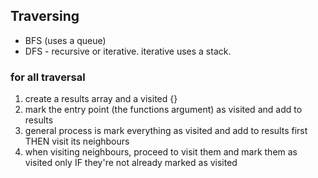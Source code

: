 ## Traversing

- BFS (uses a queue)
- DFS - recursive or iterative. iterative uses a stack.

### for all traversal

1) create a results array and a visited {}
2) mark the entry point (the functions argument) as visited and add to results
3) general process is mark everything as visited and add to results first  THEN visit its neighbours
4) when visiting neighbours, proceed to visit them and mark them as visited only IF they're not already marked as visited